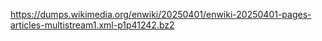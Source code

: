 https://dumps.wikimedia.org/enwiki/20250401/enwiki-20250401-pages-articles-multistream1.xml-p1p41242.bz2
